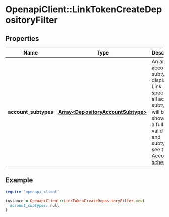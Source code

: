 # OpenapiClient::LinkTokenCreateDepositoryFilter

## Properties

| Name | Type | Description | Notes |
| ---- | ---- | ----------- | ----- |
| **account_subtypes** | [**Array&lt;DepositoryAccountSubtype&gt;**](DepositoryAccountSubtype.md) | An array of account subtypes to display in Link. If not specified, all account subtypes will be shown. For a full list of valid types and subtypes, see the [Account schema](https://plaid.com/docs/api/accounts#account-type-schema).  | [optional] |

## Example

```ruby
require 'openapi_client'

instance = OpenapiClient::LinkTokenCreateDepositoryFilter.new(
  account_subtypes: null
)
```

